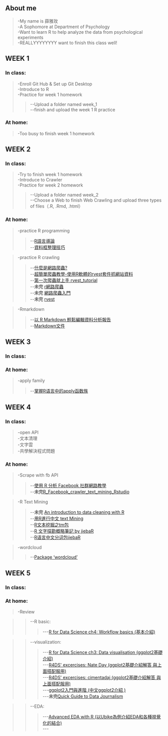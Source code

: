 ## About me
>-My name is 薛雅玫
><br>-A Sophomore at Department of Psychology
><br>-Want to learn R to help analyze the data from psychological experiments
><br>-REALLYYYYYYYY want to finish this class well!


## WEEK 1

###  In class: 
>-Enroll Git Hub & Set up Git Desktop
><br>-Introduce to R
><br>-Practice for week 1 homework
>>--Upload a folder named week_1
>><br>--finish and upload the week 1 R practice

### At home:
>-Too busy to finish week 1 homework


## WEEK 2

### In class:
>-Try to finish week 1 homework
><br>-Introduce to Crawler
><br>-Practice for week 2 homework
>>--Upload a folder named week_2
>><br>--Choose a Web to finish Web Crawling and upload three types of files（.R, .Rmd, .html）

### At home:
>-practice R programming
>>--[R語言導論](https://goo.gl/nmBF4t)
>><br>--[資料框整理技巧](https://goo.gl/Qrc77S)

>-practice R crawling
>>--[什麼是網路爬蟲?](http://www.largitdata.com/course/1/)
>><br>--[超簡單爬蟲教學-使用R軟體的rvest套件抓網站資料](http://brucehau.blogspot.tw/2016/09/rrvest.html)
>><br>--[第一次爬蟲就上手 rvest_tutorial](https://rpubs.com/SatoshiLiang/159348)
>><br>--**未完** [r網路爬蟲](http://www.hmwu.idv.tw/web/R/D02-hmwu_R-Crawler.pdf)
>><br>--**未完** [網路爬蟲入門](https://rstudio-pubs-static.s3.amazonaws.com/226877_056a6e4bdd734563a7405752e6fb83bc.html#(16))
>><br>--**未完** [rvest](https://www.rdocumentation.org/packages/rvest/versions/0.3.2)

>-Rmarkdown
>>--[以 R Markdown 輕鬆編輯資料分析報告](https://goo.gl/emKDgD)
>><br>--[Markdown文件](http://markdown.tw/#em)


## WEEK 3

### In class:

### At home:
>-apply family
>>--[掌握R语言中的apply函数族](http://blog.fens.me/r-apply/)


##  WEEK 4

### In class:
>-open API
><br>-文本清理
><br>-文字雲
><br>-共學解決程式問題

### At home:
>-Scrape with fb API
>>--[使用 R 分析 Facebook 社群網路教學](https://blog.gtwang.org/r/facebook-social-media-mining-with-r/)
>><br>--**未完**[R_Facebook_crawler_text_mining_Rstudio](https://kangliping.wordpress.com/2017/04/27/r_text_mining_fanpage_rstudio/)

>-R Text Mining
>>--**未完** [An introduction to data cleaning with R](https://cran.r-project.org/doc/contrib/de_Jonge+van_der_Loo-Introduction_to_data_cleaning_with_R.pdf)
>><br>--[用R進行中文 text Mining](http://rstudio-pubs-static.s3.amazonaws.com/12422_b2b48bb2da7942acaca5ace45bd8c60c.html)
>><br>--[R文本挖掘之tm包](http://yphuang.github.io/blog/2016/03/04/text-mining-tm-package/)
>><br>--[R 文字探勘概略筆記 by jiebaR](http://kanchengzxdfgcv.blogspot.tw/2017/04/r-by-jiebar.html)
>><br>--[R语言中文分词包jiebaR](http://blog.fens.me/r-word-jiebar/)

>-wordcloud
>>--[Package ‘wordcloud’](https://cran.r-project.org/web/packages/wordcloud/wordcloud.pdf)

## WEEK 5

### In class:

### At home:
>-Review

>>--R basic:
>>>---[R for Data Science ch4: Workflow basics (基本介紹)](http://r4ds.had.co.nz/workflow-basics.html)

>>--visualization:
>>>---[R for Data Science ch3: Data visualisation (ggplot2基礎介紹)](http://r4ds.had.co.nz/data-visualisation.html)
>>><br>---[R4DS' excercises: Nate Day (ggplot2基礎介紹解答 與上面搭配服用)](https://www.nateday.me/r4ds_exercises.html)
>>><br>---[R4DS' excercises: cimentadaj (ggplot2基礎介紹解答 與上面搭配服用)](https://github.com/cimentadaj/R4DS-Solutions/)
>>><br>---[ggplot2入門與進階 (中文ggplot2介紹 )](http://www.cellyse.com/how_to_use_gggplot2_part1/)
>>><br>---**未完**[Quick Guide to Data Journalism ](https://www.datacamp.com/community/blog/data-journalism-guide-tools)

>>--EDA:
>>>---[Advanced EDA with R (以Ubike為例介紹EDA和各種視覺化的結合)](https://dspim.github.io/A1-EDA-R/advanced-EDA.html)
>>><br>---[]()
